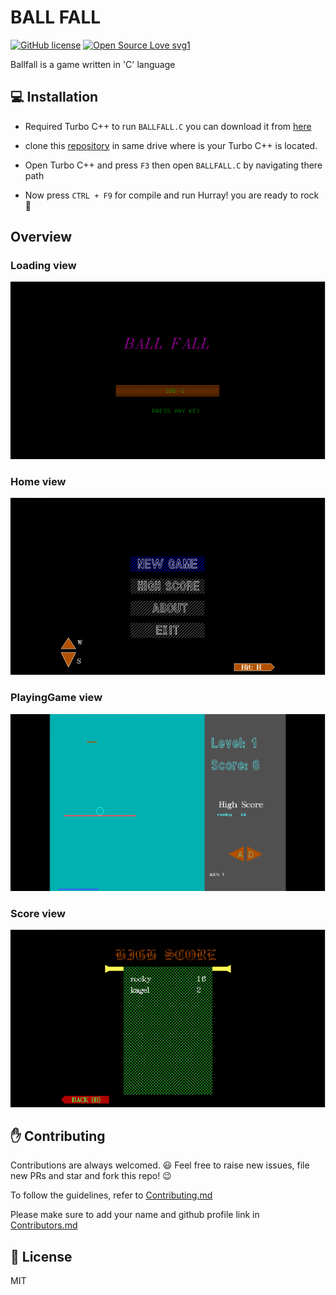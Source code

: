 # BALL FALL
[![GitHub license](https://img.shields.io/github/license/Naereen/StrapDown.js.svg)](https://github.com/jainrocky/Computer-Graphics/blob/master/LICENSE) 
[![Open Source Love svg1](https://badges.frapsoft.com/os/v1/open-source.svg?v=103)]()



Ballfall is a game written in 'C' language

## :computer: Installation

* Required Turbo C++ to run `BALLFALL.C` you can download it from [here](https://archive.codeplex.com/?p=turboc)

* clone this [repository](https://github.com/jainrocky/Computer-Graphics.git) in same drive where is your Turbo C++ is located.

* Open Turbo C++ and press `F3` then open `BALLFALL.C` by navigating there path

* Now press `CTRL + F9` for compile and run Hurray! you are ready to rock :rocket:

## Overview

### Loading view

![LANDING_PAGE](LANDING_PAGE.png)

### Home view

![HOME_PAGE](HOME_PAGE.png)

### PlayingGame view

![GAME_PAGE](GAME_PAGE.png)

### Score view

![SCORE_PAGE](SCORE_PAGE.png)


## :raised_hand: Contributing

Contributions are always welcomed. :smiley: Feel free to raise new issues, file new PRs and star and fork this repo! :wink:

To follow the guidelines, refer to [Contributing.md](CONTRIBUTING.md)

Please make sure to add your name and github profile link in [Contributors.md](Contributors.md) 


## :page_facing_up: License

MIT
